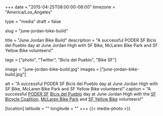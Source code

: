 +++
date = "2015-04-25T08:00:00-08:00"
timezone = "America/Los_Angeles"

type = "media"
draft = false

slug = "june-jordan-bike-build"

title = "June Jordan Bike Build"
description = "A successful PODER SF Bicis del Pueblo day at June Jordan High with SF Bike, McLaren Bike Park and SF Yellow Bike volunteers!"

tags = ["photo", "Twitter", "Bicis del Pueblo", "Bike SF"]

image = "june-jordan-bike-build.jpg"
images = ["june-jordan-bike-build.jpg"]

alt = "A successful PODER SF Bicis del Pueblo day at June Jordan High with SF Bike, McLaren Bike Park and SF Yellow Bike volunteers!"
caption = "A successful [PODER SF](https://podersf.org/) [Bicis del Pueblo](https://bicisdelpueblo.com/index.html) day at June Jordan High with the [SF Bicycle Coalition](http://sfbike.org/), [McLaren Bike Park](https://mclarenbikepark.com/) and [SF Yellow Bike](https://www.facebook.com/SFYellowBike/) volunteers!"

[location]
latitude = ""
longitude = ""
+++
{{< media-photo >}}